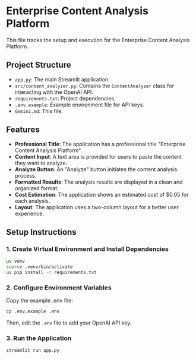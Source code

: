 # Enterprise Content Analysis Platform

This file tracks the setup and execution for the Enterprise Content Analysis Platform.

## Project Structure

- `app.py`: The main Streamlit application.
- `src/content_analyzer.py`: Contains the `ContentAnalyzer` class for interacting with the OpenAI API.
- `requirements.txt`: Project dependencies.
- `.env.example`: Example environment file for API keys.
- `Gemini.md`: This file.

## Features

- **Professional Title**: The application has a professional title "Enterprise Content Analysis Platform".
- **Content Input**: A text area is provided for users to paste the content they want to analyze.
- **Analyze Button**: An "Analyze" button initiates the content analysis process.
- **Formatted Results**: The analysis results are displayed in a clean and organized format.
- **Cost Estimation**: The application shows an estimated cost of $0.05 for each analysis.
- **Layout**: The application uses a two-column layout for a better user experience.

## Setup Instructions

### 1. Create Virtual Environment and Install Dependencies

```bash
uv venv
source .venv/bin/activate
uv pip install -r requirements.txt
```

### 2. Configure Environment Variables

Copy the example .env file:

```bash
cp .env.example .env
```

Then, edit the `.env` file to add your OpenAI API key.

### 3. Run the Application

```bash
streamlit run app.py
```
